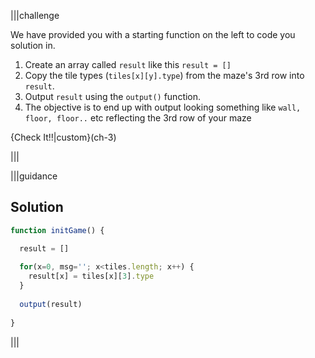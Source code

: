 |||challenge

We have provided you with a starting function on the left to code you solution in. 

1. Create an array called `result` like this `result = []`
1. Copy the tile types (`tiles[x][y].type`) from the maze's 3rd row into `result`.
1. Output `result` using the `output()` function.
1. The objective is to end up with output looking something like `wall, floor, floor..` etc reflecting the 3rd row of your maze

{Check It!!|custom}(ch-3)

|||

|||guidance
## Solution
```javascript
function initGame() {

  result = []
  
  for(x=0, msg=''; x<tiles.length; x++) {
    result[x] = tiles[x][3].type
  }
  
  output(result)
    
}
```
|||